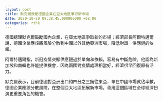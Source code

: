 ```yaml
---
layout: post
title: 默克爾鼓勵德國企業在亞太地區爭取新市場
date: 2020-10-20 09:38:45.000000000 +08:00
categories: rthk
---
```


德國總理默克爾鼓勵國內企業，在亞太地區爭取新的市場；經濟部長阿爾特邁爾說，德國企業應該將風險分散到中國以外其他亞洲市場，降低對單一供應鏈的依賴。

阿爾特邁爾指，新冠疫情突顯供應鏈過於單向和依賴，容易有中斷危險。他認為新加坡和南韓也許能提供機會，因為兩國對疫情處理相當好，經濟很早回復原有活力。

默克爾表示，目前德國對亞洲出口約四分之三銷往東亞，單在中國市場就佔半數。德國企業應該分散風險，在整個亞太地區拓展新市場，善用這個區域在全球經濟扮演更重要角色的機會。
